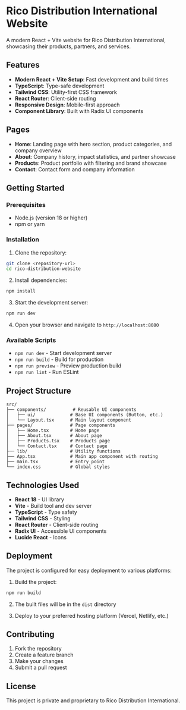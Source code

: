 # Rico Distribution International Website

A modern React + Vite website for Rico Distribution International, showcasing their products, partners, and services.

## Features

- **Modern React + Vite Setup**: Fast development and build times
- **TypeScript**: Type-safe development
- **Tailwind CSS**: Utility-first CSS framework
- **React Router**: Client-side routing
- **Responsive Design**: Mobile-first approach
- **Component Library**: Built with Radix UI components

## Pages

- **Home**: Landing page with hero section, product categories, and company overview
- **About**: Company history, impact statistics, and partner showcase
- **Products**: Product portfolio with filtering and brand showcase
- **Contact**: Contact form and company information

## Getting Started

### Prerequisites

- Node.js (version 18 or higher)
- npm or yarn

### Installation

1. Clone the repository:
```bash
git clone <repository-url>
cd rico-distribution-website
```

2. Install dependencies:
```bash
npm install
```

3. Start the development server:
```bash
npm run dev
```

4. Open your browser and navigate to `http://localhost:8080`

### Available Scripts

- `npm run dev` - Start development server
- `npm run build` - Build for production
- `npm run preview` - Preview production build
- `npm run lint` - Run ESLint

## Project Structure

```
src/
├── components/          # Reusable UI components
│   ├── ui/             # Base UI components (Button, etc.)
│   └── Layout.tsx      # Main layout component
├── pages/              # Page components
│   ├── Home.tsx        # Home page
│   ├── About.tsx       # About page
│   ├── Products.tsx    # Products page
│   └── Contact.tsx     # Contact page
├── lib/                # Utility functions
├── App.tsx             # Main app component with routing
├── main.tsx            # Entry point
└── index.css           # Global styles
```

## Technologies Used

- **React 18** - UI library
- **Vite** - Build tool and dev server
- **TypeScript** - Type safety
- **Tailwind CSS** - Styling
- **React Router** - Client-side routing
- **Radix UI** - Accessible UI components
- **Lucide React** - Icons

## Deployment

The project is configured for easy deployment to various platforms:

1. Build the project:
```bash
npm run build
```

2. The built files will be in the `dist` directory

3. Deploy to your preferred hosting platform (Vercel, Netlify, etc.)

## Contributing

1. Fork the repository
2. Create a feature branch
3. Make your changes
4. Submit a pull request

## License

This project is private and proprietary to Rico Distribution International.
